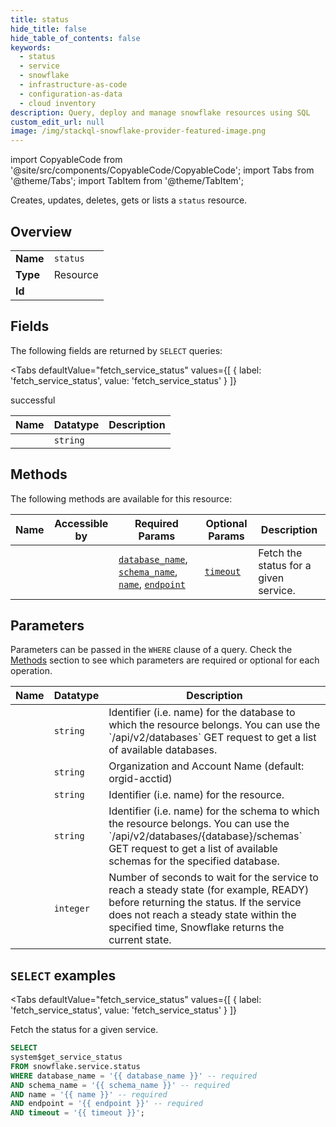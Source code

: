 ```yaml
--- 
title: status
hide_title: false
hide_table_of_contents: false
keywords:
  - status
  - service
  - snowflake
  - infrastructure-as-code
  - configuration-as-data
  - cloud inventory
description: Query, deploy and manage snowflake resources using SQL
custom_edit_url: null
image: /img/stackql-snowflake-provider-featured-image.png
---
```


import CopyableCode from '@site/src/components/CopyableCode/CopyableCode';
import Tabs from '@theme/Tabs';
import TabItem from '@theme/TabItem';

Creates, updates, deletes, gets or lists a <code>status</code> resource.

## Overview
<table><tbody>
<tr><td><b>Name</b></td><td><code>status</code></td></tr>
<tr><td><b>Type</b></td><td>Resource</td></tr>
<tr><td><b>Id</b></td><td><CopyableCode code="snowflake.service.status" /></td></tr>
</tbody></table>

## Fields

The following fields are returned by `SELECT` queries:

<Tabs
    defaultValue="fetch_service_status"
    values={[
        { label: 'fetch_service_status', value: 'fetch_service_status' }
    ]}
>
<TabItem value="fetch_service_status">

successful

<table>
<thead>
    <tr>
    <th>Name</th>
    <th>Datatype</th>
    <th>Description</th>
    </tr>
</thead>
<tbody>
<tr>
    <td><CopyableCode code="system$get_service_status" /></td>
    <td><code>string</code></td>
    <td></td>
</tr>
</tbody>
</table>
</TabItem>
</Tabs>

## Methods

The following methods are available for this resource:

<table>
<thead>
    <tr>
    <th>Name</th>
    <th>Accessible by</th>
    <th>Required Params</th>
    <th>Optional Params</th>
    <th>Description</th>
    </tr>
</thead>
<tbody>
<tr>
    <td><a href="#fetch_service_status"><CopyableCode code="fetch_service_status" /></a></td>
    <td><CopyableCode code="select" /></td>
    <td><a href="#parameter-database_name"><code>database_name</code></a>, <a href="#parameter-schema_name"><code>schema_name</code></a>, <a href="#parameter-name"><code>name</code></a>, <a href="#parameter-endpoint"><code>endpoint</code></a></td>
    <td><a href="#parameter-timeout"><code>timeout</code></a></td>
    <td>Fetch the status for a given service.</td>
</tr>
</tbody>
</table>

## Parameters

Parameters can be passed in the `WHERE` clause of a query. Check the [Methods](#methods) section to see which parameters are required or optional for each operation.

<table>
<thead>
    <tr>
    <th>Name</th>
    <th>Datatype</th>
    <th>Description</th>
    </tr>
</thead>
<tbody>
<tr id="parameter-database_name">
    <td><CopyableCode code="database_name" /></td>
    <td><code>string</code></td>
    <td>Identifier (i.e. name) for the database to which the resource belongs. You can use the `/api/v2/databases` GET request to get a list of available databases.</td>
</tr>
<tr id="parameter-endpoint">
    <td><CopyableCode code="endpoint" /></td>
    <td><code>string</code></td>
    <td>Organization and Account Name (default: orgid-acctid)</td>
</tr>
<tr id="parameter-name">
    <td><CopyableCode code="name" /></td>
    <td><code>string</code></td>
    <td>Identifier (i.e. name) for the resource.</td>
</tr>
<tr id="parameter-schema_name">
    <td><CopyableCode code="schema_name" /></td>
    <td><code>string</code></td>
    <td>Identifier (i.e. name) for the schema to which the resource belongs. You can use the `/api/v2/databases/&#123;database&#125;/schemas` GET request to get a list of available schemas for the specified database.</td>
</tr>
<tr id="parameter-timeout">
    <td><CopyableCode code="timeout" /></td>
    <td><code>integer</code></td>
    <td>Number of seconds to wait for the service to reach a steady state (for example, READY) before returning the status. If the service does not reach a steady state within the specified time, Snowflake returns the current state.</td>
</tr>
</tbody>
</table>

## `SELECT` examples

<Tabs
    defaultValue="fetch_service_status"
    values={[
        { label: 'fetch_service_status', value: 'fetch_service_status' }
    ]}
>
<TabItem value="fetch_service_status">

Fetch the status for a given service.

```sql
SELECT
system$get_service_status
FROM snowflake.service.status
WHERE database_name = '{{ database_name }}' -- required
AND schema_name = '{{ schema_name }}' -- required
AND name = '{{ name }}' -- required
AND endpoint = '{{ endpoint }}' -- required
AND timeout = '{{ timeout }}';
```
</TabItem>
</Tabs>
